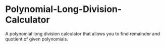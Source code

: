 # Polynomial-Long-Division-Calculator
A polynomial long division calculator that allows you to find remainder and quotient of given polynomials.
